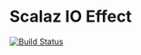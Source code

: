 # Scalaz IO Effect

[![Build Status](https://travis-ci.org/scalaz/effect.svg?branch=master)](https://travis-ci.org/scalaz/effect)
